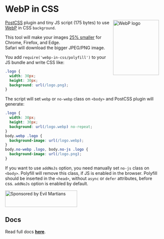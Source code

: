 # WebP in CSS

<img src="https://ai.github.io/webp-in-css/webp-logo.svg" align="right"
     alt="WebP logo" width="150" height="180">

[PostCSS] plugin and tiny JS script (175 bytes) to use [WebP] in CSS `background`.

This tool will make your images [25% smaller] for Chrome, Firefox, and Edge.
Safari will download the bigger JPEG/PNG image.

You add `require('webp-in-css/polyfill')` to your JS bundle and write CSS like:

```css
.logo {
  width: 30px;
  height: 30px;
  background: url(/logo.png);
}
```

The script will set `webp` or `no-webp` class on `<body>`
and PostCSS plugin will generate:

```css
.logo {
  width: 30px;
  height: 30px;
  background: url(/logo.webp) no-repeat;
}
body.webp .logo {
  background-image: url(/logo.webp);
}
body.no-webp .logo, body.no-js .logo {
  background-image: url(/logo.png);
}
```

If you want to use `addNoJs` option, you need manually set `no-js` class on `<body>`.
Polyfill will remove this class, if JS is enabled in the browser. Polyfill should
be inserted in the `<head>`, without `async` or `defer` attributes, before css.
`addNoJs` option is enabled by default.

[25% smaller]: https://developers.google.com/speed/webp/docs/webp_lossless_alpha_study#results
[PostCSS]: https://github.com/postcss/postcss
[WebP]: https://en.wikipedia.org/wiki/WebP

<a href="https://evilmartians.com/?utm_source=webp-in-css">
  <img src="https://evilmartians.com/badges/sponsored-by-evil-martians.svg"
       alt="Sponsored by Evil Martians" width="236" height="54">
</a>


## Docs
Read full docs **[here](https://github.com/ai/webp-in-css#readme)**.
